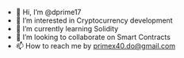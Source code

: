 - 👋 Hi, I’m @dprime17
- 👀 I’m interested in Cryptocurrency development
- 🌱 I’m currently learning Solidity
- 💞️ I’m looking to collaborate on Smart Contracts
- 📫 How to reach me by primex40.do@gmail.com

<!---
dprime17/dprime17 is a ✨ special ✨ repository because its `README.md` (this file) appears on your GitHub profile.
You can click the Preview link to take a look at your changes.
--->
